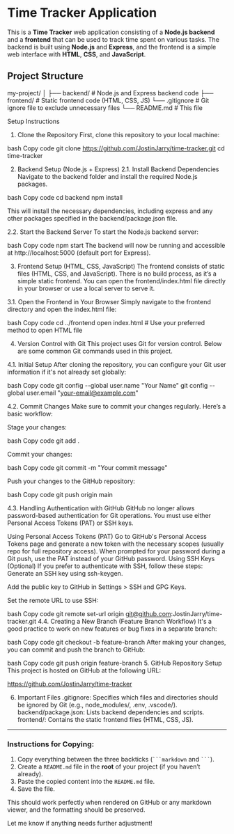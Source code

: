 # Time Tracker Application
This is a **Time Tracker** web application consisting of a **Node.js backend** and a **frontend** that can be used to track time spent on various tasks. The backend is built using **Node.js** and **Express**, and the frontend is a simple web interface with **HTML**, **CSS**, and **JavaScript**.

## Project Structure

my-project/
│
├── backend/               # Node.js and Express backend code
├── frontend/              # Static frontend code (HTML, CSS, JS)
└── .gitignore             # Git ignore file to exclude unnecessary files
└── README.md              # This file


Setup Instructions
1. Clone the Repository
First, clone this repository to your local machine:

bash                                            Copy code
git clone https://github.com/JostinJarry/time-tracker.git
cd time-tracker

2. Backend Setup (Node.js + Express)
2.1. Install Backend Dependencies
Navigate to the backend folder and install the required Node.js packages.

bash                                            Copy code
cd backend
npm install

This will install the necessary dependencies, including express and any other packages specified in the backend/package.json file.

2.2. Start the Backend Server
To start the Node.js backend server:

bash                                            Copy code
npm start
The backend will now be running and accessible at http://localhost:5000 (default port for Express).

3. Frontend Setup (HTML, CSS, JavaScript)
The frontend consists of static files (HTML, CSS, and JavaScript). There is no build process, as it’s a simple static frontend. You can open the frontend/index.html file directly in your browser or use a local server to serve it.

3.1. Open the Frontend in Your Browser
Simply navigate to the frontend directory and open the index.html file:

bash                                            Copy code
cd ../frontend
open index.html  # Use your preferred method to open HTML file

4. Version Control with Git
This project uses Git for version control. Below are some common Git commands used in this project.

4.1. Initial Setup
After cloning the repository, you can configure your Git user information if it's not already set globally:

bash                                        Copy code
git config --global user.name "Your Name"
git config --global user.email "your-email@example.com"

4.2. Commit Changes
Make sure to commit your changes regularly. Here’s a basic workflow:

Stage your changes:

bash                                        Copy code
git add .

Commit your changes:

bash                                        Copy code
git commit -m "Your commit message"

Push your changes to the GitHub repository:

bash                                        Copy code
git push origin main

4.3. Handling Authentication with GitHub
GitHub no longer allows password-based authentication for Git operations. You must use either Personal Access Tokens (PAT) or SSH keys.

Using Personal Access Tokens (PAT)
Go to GitHub's Personal Access Tokens page and generate a new token with the necessary scopes (usually repo for full repository access).
When prompted for your password during a Git push, use the PAT instead of your GitHub password.
Using SSH Keys (Optional)
If you prefer to authenticate with SSH, follow these steps:
Generate an SSH key using ssh-keygen.

Add the public key to GitHub in Settings > SSH and GPG Keys.

Set the remote URL to use SSH:

bash
Copy code
git remote set-url origin git@github.com:JostinJarry/time-tracker.git
4.4. Creating a New Branch (Feature Branch Workflow)
It's a good practice to work on new features or bug fixes in a separate branch:

bash
Copy code
git checkout -b feature-branch
After making your changes, you can commit and push the branch to GitHub:

bash
Copy code
git push origin feature-branch
5. GitHub Repository Setup
This project is hosted on GitHub at the following URL:

https://github.com/JostinJarry/time-tracker

6. Important Files
.gitignore: Specifies which files and directories should be ignored by Git (e.g., node_modules/, .env, .vscode/).
backend/package.json: Lists backend dependencies and scripts.
frontend/: Contains the static frontend files (HTML, CSS, JS).


---

### Instructions for Copying:

1. Copy everything between the three backticks (` ```markdown ` and ` ``` `).
2. Create a `README.md` file in the **root** of your project (if you haven’t already).
3. Paste the copied content into the `README.md` file.
4. Save the file.

This should work perfectly when rendered on GitHub or any markdown viewer, and the formatting should be preserved.

Let me know if anything needs further adjustment!